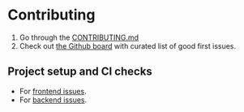 # Contributing

1. Go through the [CONTRIBUTING.md](https://github.com/sourcegraph/sourcegraph/blob/main/CONTRIBUTING.md)
2. Check out [the Github board](https://github.com/orgs/sourcegraph/projects/210) with curated list of good first issues.

## Project setup and CI checks

- For [frontend issues](frontend_contribution.md).
- For [backend issues](../getting-started/index.md).
